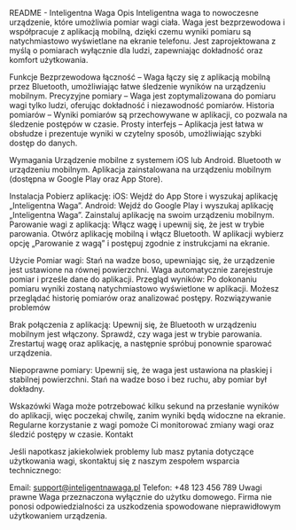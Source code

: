 README - Inteligentna Waga
Opis
Inteligentna waga to nowoczesne urządzenie, które umożliwia pomiar wagi ciała. Waga jest bezprzewodowa i współpracuje z aplikacją mobilną, dzięki czemu wyniki pomiaru są natychmiastowo wyświetlane na ekranie telefonu. Jest zaprojektowana z myślą o pomiarach wyłącznie dla ludzi, zapewniając dokładność oraz komfort użytkowania.

Funkcje
Bezprzewodowa łączność – Waga łączy się z aplikacją mobilną przez Bluetooth, umożliwiając łatwe śledzenie wyników na urządzeniu mobilnym.
Precyzyjne pomiary – Waga jest zoptymalizowana do pomiaru wagi tylko ludzi, oferując dokładność i niezawodność pomiarów.
Historia pomiarów – Wyniki pomiarów są przechowywane w aplikacji, co pozwala na śledzenie postępów w czasie.
Prosty interfejs – Aplikacja jest łatwa w obsłudze i prezentuje wyniki w czytelny sposób, umożliwiając szybki dostęp do danych.

Wymagania
Urządzenie mobilne z systemem iOS lub Android.
Bluetooth w urządzeniu mobilnym.
Aplikacja zainstalowana na urządzeniu mobilnym (dostępna w Google Play oraz App Store).

Instalacja
Pobierz aplikację:
iOS: Wejdź do App Store i wyszukaj aplikację „Inteligentna Waga”.
Android: Wejdź do Google Play i wyszukaj aplikację „Inteligentna Waga”.
Zainstaluj aplikację na swoim urządzeniu mobilnym.
Parowanie wagi z aplikacją:
Włącz wagę i upewnij się, że jest w trybie parowania.
Otwórz aplikację mobilną i włącz Bluetooth.
W aplikacji wybierz opcję „Parowanie z wagą” i postępuj zgodnie z instrukcjami na ekranie.

Użycie
Pomiar wagi:
Stań na wadze boso, upewniając się, że urządzenie jest ustawione na równej powierzchni.
Waga automatycznie zarejestruje pomiar i prześle dane do aplikacji.
Przegląd wyników:
Po dokonaniu pomiaru wyniki zostaną natychmiastowo wyświetlone w aplikacji.
Możesz przeglądać historię pomiarów oraz analizować postępy.
Rozwiązywanie problemów

Brak połączenia z aplikacją:
Upewnij się, że Bluetooth w urządzeniu mobilnym jest włączony.
Sprawdź, czy waga jest w trybie parowania.
Zrestartuj wagę oraz aplikację, a następnie spróbuj ponownie sparować urządzenia.

Niepoprawne pomiary:
Upewnij się, że waga jest ustawiona na płaskiej i stabilnej powierzchni.
Stań na wadze boso i bez ruchu, aby pomiar był dokładny.

Wskazówki
Waga może potrzebować kilku sekund na przesłanie wyników do aplikacji, więc poczekaj chwilę, zanim wyniki będą widoczne na ekranie.
Regularne korzystanie z wagi pomoże Ci monitorować zmiany wagi oraz śledzić postępy w czasie.
Kontakt

Jeśli napotkasz jakiekolwiek problemy lub masz pytania dotyczące użytkowania wagi, skontaktuj się z naszym zespołem wsparcia technicznego:

Email: support@inteligentnawaga.pl
Telefon: +48 123 456 789
Uwagi prawne
Waga przeznaczona wyłącznie do użytku domowego.
Firma nie ponosi odpowiedzialności za uszkodzenia spowodowane nieprawidłowym użytkowaniem urządzenia.
